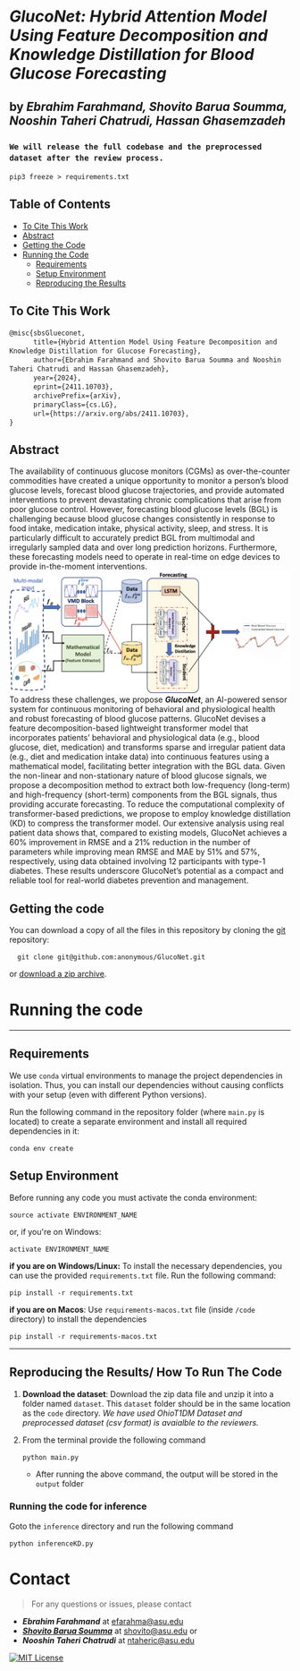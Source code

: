 # *GlucoNet: Hybrid Attention Model Using Feature Decomposition and Knowledge Distillation for Blood Glucose Forecasting*

by
***Ebrahim Farahmand, Shovito Barua Soumma, Nooshin Taheri Chatrudi, Hassan Ghasemzadeh***
---

### `We will release the full codebase and the preprocessed dataset after the review process.`

```
pip3 freeze > requirements.txt
```


## Table of Contents
- [To Cite This Work](#to-cite-this-work)
- [Abstract](#abstract)
- [Getting the Code](#getting-the-code)
- [Running the Code](#running-the-code)
  - [Requirements](#requirements)
  - [Setup Environment](#setup-environment)
  - [Reproducing the Results](#reproducing-the-results)



## To Cite This Work
```
@misc{sbsGlueconet,
      title={Hybrid Attention Model Using Feature Decomposition and Knowledge Distillation for Glucose Forecasting}, 
      author={Ebrahim Farahmand and Shovito Barua Soumma and Nooshin Taheri Chatrudi and Hassan Ghasemzadeh},
      year={2024},
      eprint={2411.10703},
      archivePrefix={arXiv},
      primaryClass={cs.LG},
      url={https://arxiv.org/abs/2411.10703}, 
}
```


## Abstract
The availability of continuous glucose monitors (CGMs) as over-the-counter commodities have created a unique opportunity to monitor a person’s blood glucose levels, forecast blood glucose trajectories, and provide automated interventions to prevent devastating chronic complications that
arise from poor glucose control. However, forecasting blood glucose levels (BGL) is challenging because blood glucose  changes consistently in response to food intake, medication  intake, physical activity, sleep, and stress. It is particularly
difficult to accurately predict BGL from multimodal and irregularly sampled data and over long prediction horizons.
Furthermore, these forecasting models need to operate in real-time on edge devices to provide in-the-moment interventions. ![](manuscript-supplementary/method.png) To address these challenges, we propose ***GlucoNet***, an AI-powered sensor system for continuous monitoring
of behavioral and physiological health and robust forecasting of blood glucose patterns. GlucoNet devises a feature
decomposition-based lightweight transformer model that incorporates patients’ behavioral and physiological data (e.g.,
blood glucose, diet, medication) and transforms sparse and  irregular patient data (e.g., diet and medication intake data) into continuous features using a mathematical model, facilitating better integration with the BGL data. Given the
non-linear and non-stationary nature of blood glucose signals, we propose a decomposition method to extract both
low-frequency (long-term) and high-frequency (short-term) components from the BGL signals, thus providing accurate forecasting. To reduce the computational complexity of
transformer-based predictions, we propose to employ knowledge distillation (KD) to compress the transformer model.
Our extensive analysis using real patient data shows that, compared to existing models, GlucoNet achieves a 60% improvement in RMSE and a 21% reduction in the number
of parameters while improving mean RMSE and MAE by  51% and 57%, respectively, using data obtained involving
12 participants with type-1 diabetes. These results underscore GlucoNet’s potential as a compact and reliable tool for
real-world diabetes prevention and management.

## Getting the code

You can download a copy of all the files in this repository by cloning the
[git](https://github.com/anonymous/GlucoNet) repository:
  ```
    git clone git@github.com:anonymous/GlucoNet.git
  ```
or [download a zip archive](https://github.com/anonymous/GlucoNet/archive/master.zip).

# Running the code

-----
## Requirements
We use `conda` virtual environments to manage the project dependencies in
isolation.
Thus, you can install our dependencies without causing conflicts with your
setup (even with different Python versions).

Run the following command in the repository folder (where `main.py`
is located) to create a separate environment and install all required
dependencies in it:
    
    conda env create

[//]: # (## Reproducing the results)
## Setup Environment
Before running any code you must activate the conda environment:
    
    source activate ENVIRONMENT_NAME

or, if you're on Windows:

    activate ENVIRONMENT_NAME
**if you are on Windows/Linux:** To install the necessary dependencies, you can use the provided `requirements.txt` file. Run the following command:

    pip install -r requirements.txt
**if you are on Macos**: Use `requirements-macos.txt` file (inside `/code` directory)  to install the dependencies

    pip install -r requirements-macos.txt

----
## Reproducing the Results/ How To Run The Code
1. **Download the dataset**:
   Download the zip data file and unzip it into a folder named `dataset`. This `dataset` folder should be in the same location as the `code` directory.
   _We have used OhioT1DM Dataset and preprocessed dataset (csv format) is avaialble to the reviewers._

2. From the terminal provide the following command
    ```
    python main.py 
    ```
    * After running the above command, the output will be stored in the `output` folder

### Running the code for inference

Goto the `inference` directory and run the following command

    python inferenceKD.py


# Contact
>For any questions or issues, please contact 
* ***Ebrahim Farahmand*** at [efarahma@asu.edu](efarahma@asu.edu)
* ***[Shovito Barua Soumma](https://www.shovitobarua.com)*** at [shovito@asu.edu](shovito@asu.edu) or 
* ***Nooshin Taheri Chatrudi*** at [ntaheric@asu.edu](ntaheric@asu.edu)



[![MIT License](https://img.shields.io/badge/License-MIT-green.svg)](LICENSE)
